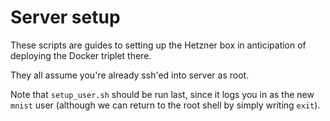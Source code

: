 # Server setup

These scripts are guides to setting up the Hetzner box in anticipation of deploying the Docker triplet there.

They all assume you're already ssh'ed into server as root.

Note that `setup_user.sh` should be run last, since it logs you in as the new `mnist` user (although we can return to the root shell by simply writing `exit`).
